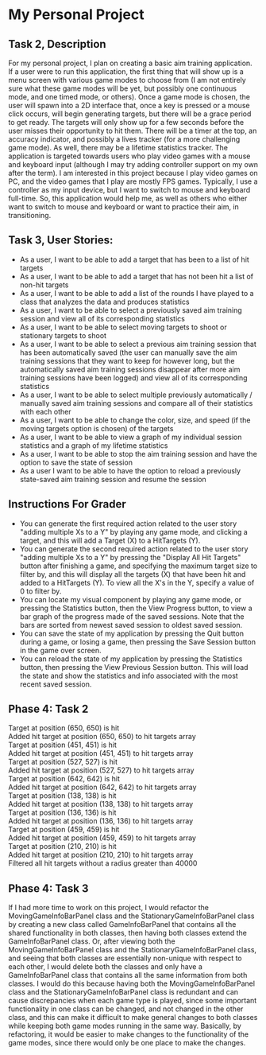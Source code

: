 # My Personal Project

## Task 2, Description
For my personal project, I plan on creating a basic aim training application. If a user were to run this application,
the first thing that will show up is a menu screen with various game modes to choose from (I am not entirely sure what
these game modes will be yet, but possibly one continuous mode, and one timed mode, or others). Once a game mode is
chosen, the user will spawn into a 2D interface that, once a key is pressed or a mouse click occurs, will begin
generating targets, but there will be a grace period to get ready. The targets will only show up for a few seconds before the user misses their opportunity to hit
them. There will be a timer at the top, an accuracy indicator, and possibly a lives tracker (for a more challenging
game mode). As well, there may be a lifetime statistics tracker. The application is targeted towards users who play
video games with a mouse and keyboard input (although I may try adding controller support on my own after the term).
I am interested in this project because I play video games on PC, and the video games that I play are mostly FPS games.
Typically, I use a controller as my input device, but I want to switch to mouse and keyboard full-time. So, this
application would help me, as well as others who either want to switch to mouse and keyboard or want to practice their
aim, in transitioning.

## Task 3, User Stories:
- As a user, I want to be able to add a target that has been to a list of hit targets
- As a user, I want to be able to add a target that has not been hit a list of non-hit targets
- As a user, I want to be able to add a list of the rounds I have played to a class that analyzes the data and produces statistics
- As a user, I want to be able to select a previously saved aim training session and view all of its corresponding
  statistics
- As a user, I want to be able to select moving targets to shoot or stationary targets to shoot
- As a user, I want to be able to select a previous aim training session that has been automatically saved (the user
  can manually save the aim training sessions that they want to keep for however long, but the automatically saved aim
  training sessions disappear after more aim training sessions have been logged) and view all of its corresponding
  statistics
- As a user, I want to be able to select multiple previously automatically / manually saved aim training sessions
  and compare all of their statistics with each other
- As a user, I want to be able to change the color, size, and speed (if the moving targets option is chosen) of the targets
- As a user, I want to be able to view a graph of my individual session statistics and a graph of my lifetime statistics
- As a user, I want to be able to stop the aim training session and have the option to save the state of session
- As a user I want to be able to have the option to reload a previously state-saved aim training session and resume the session

## Instructions For Grader
- You can generate the first required action related to the user story "adding multiple Xs to a Y" by playing any game mode, and 
  clicking a target, and this will add a Target (X) to a HitTargets (Y). 
- You can generate the second required action related to the user story "adding multiple Xs to a Y" by pressing
  the "Display All Hit Targets" button after finishing a game, and specifying the maximum target size to filter by, and
  this will display all the targets (X) that have been hit and added to a HitTargets (Y). To view all the X's in the Y,
  specify a value of 0 to filter by.
- You can locate my visual component by playing any game mode, or pressing the Statistics button, then the View Progress button,
  to view a bar graph of the progress made of the saved sessions. Note that the bars are sorted from newest saved session to
  oldest saved session.
- You can save the state of my application by pressing the Quit button during a game, or losing a game,
  then pressing the Save Session button in the game over screen.
- You can reload the state of my application by pressing the Statistics button, then pressing the
  View Previous Session button. This will load the state and show the statistics and info associated with the most recent saved session.
  
## Phase 4: Task 2
Target at position (650, 650) is hit \
Added hit target at position (650, 650) to hit targets array \
Target at position (451, 451) is hit \
Added hit target at position (451, 451) to hit targets array \
Target at position (527, 527) is hit \
Added hit target at position (527, 527) to hit targets array \
Target at position (642, 642) is hit \
Added hit target at position (642, 642) to hit targets array \
Target at position (138, 138) is hit \
Added hit target at position (138, 138) to hit targets array \
Target at position (136, 136) is hit \
Added hit target at position (136, 136) to hit targets array \
Target at position (459, 459) is hit \
Added hit target at position (459, 459) to hit targets array \
Target at position (210, 210) is hit \
Added hit target at position (210, 210) to hit targets array \
Filtered all hit targets without a radius greater than 40000

## Phase 4: Task 3
If I had more time to work on this project, I would refactor the MovingGameInfoBarPanel class and the
StationaryGameInfoBarPanel class by creating a new class called GameInfoBarPanel that contains
all the shared functionality in both classes, then having both classes extend the GameInfoBarPanel class. Or, 
after viewing both the MovingGameInfoBarPanel class and the StationaryGameInfoBarPanel class, and seeing that
both classes are essentially non-unique with respect to each other, I would delete both the classes and only have a 
GameInfoBarPanel class that contains all the same information from both classes. I would do this because having both the 
MovingGameInfoBarPanel class and the StationaryGameInfoBarPanel class is redundant and can cause discrepancies when each 
game type is played, since some important functionality in one class can be changed, and not changed in the other class, 
and this can make it difficult to make general changes to both classes while keeping both game modes running in the same 
way. Basically, by refactoring, it would be easier to make changes to the functionality of the game modes, since there 
would only be one place to make the changes.
